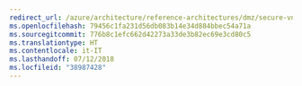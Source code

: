 ```yaml
---
redirect_url: /azure/architecture/reference-architectures/dmz/secure-vnet-hybrid
ms.openlocfilehash: 79456c1fa231d56db083b14e34d884bbec54a71a
ms.sourcegitcommit: 776b8c1efc662d42273a33de3b82ec69e3cd80c5
ms.translationtype: HT
ms.contentlocale: it-IT
ms.lasthandoff: 07/12/2018
ms.locfileid: "38987428"
---
```

